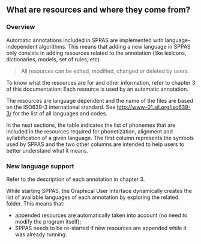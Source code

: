 ## What are resources and where they come from?

### Overview

Automatic annotations included in SPPAS are implemented with
language-independent algorithms. This means that adding a new language
in SPPAS only consists in adding resources related to the annotation
(like lexicons, dictionaries, models, set of rules, etc).

> All resources can be edited, modified, changed or deleted by users.

To know what the resources are for and other information, refer to 
chapter 3 of this documentation: Each resource is used by an 
automatic annotation.

The resources are language dependent and the name of the files are based on 
the ISO639-3 international standard. See <http://www-01.sil.org/iso639-3/> 
for the list of all languages and codes.

In the next sections, the table indicates the list of phonemes that are 
included in the resources required for phonetization, alignment and 
syllabification of a given language. The first column represents the symbols
used by SPPAS and the two other columns are intended to help users to better
understand what it means.


### New language support

Refer to the description of each annotation in chapter 3.

While starting SPPAS, the Graphical User Interface dynamically creates the 
list of available languages of each annotation by exploring the related folder.
This means that:

* appended resources are automatically taken into account (no need to modify the program itself);
* SPPAS needs to be re-started if new resources are appended while it was already running.
